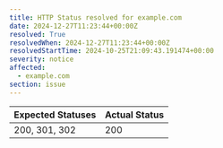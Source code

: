```yaml
---
title: HTTP Status resolved for example.com
date: 2024-12-27T11:23:44+00:00Z
resolved: True
resolvedWhen: 2024-12-27T11:23:44+00:00Z
resolvedStartTime: 2024-10-25T21:09:43.191474+00:00
severity: notice
affected:
  - example.com
section: issue
---
```


| Expected Statuses | Actual Status  |
|-------------------|----------------|
| 200, 301, 302 | 200 |
